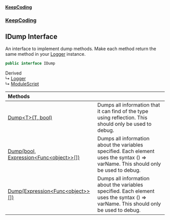 #### [KeepCoding](index.md 'index')
### [KeepCoding](KeepCoding.md 'KeepCoding')
## IDump Interface
An interface to implement dump methods. Make each method return the same method in your [Logger](Logger.md 'KeepCoding.Logger') instance.   
```csharp
public interface IDump
```

Derived  
&#8627; [Logger](Logger.md 'KeepCoding.Logger')  
&#8627; [ModuleScript](ModuleScript.md 'KeepCoding.ModuleScript')  

| Methods | |
| :--- | :--- |
| [Dump&lt;T&gt;(T, bool)](IDump_Dump_XVZkFQ1vamTg6HNQMK8XrA.md 'KeepCoding.IDump.Dump&lt;T&gt;(T, bool)') | Dumps all information that it can find of the type using reflection. This should only be used to debug.<br/> |
| [Dump(bool, Expression&lt;Func&lt;object&gt;&gt;[])](IDump_Dump_oEw32XwclI51RGS_ki+2AA.md 'KeepCoding.IDump.Dump(bool, System.Linq.Expressions.Expression&lt;System.Func&lt;object&gt;&gt;[])') | Dumps all information about the variables specified. Each element uses the syntax () => varName. This should only be used to debug.<br/> |
| [Dump(Expression&lt;Func&lt;object&gt;&gt;[])](IDump_Dump_QhCNgIQQrFEyJ0efpnPpQg.md 'KeepCoding.IDump.Dump(System.Linq.Expressions.Expression&lt;System.Func&lt;object&gt;&gt;[])') | Dumps all information about the variables specified. Each element uses the syntax () => varName. This should only be used to debug.<br/> |
